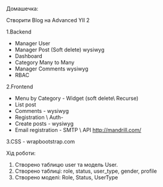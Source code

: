 Домашечка:

Створити Blog на Advanced YII 2

1.Backend
-	Manager User
-	Manager Post	(Soft delete) 	wysiwyg
-	Dashboard
-	Category	Many to Many
-	Manager Comments		wysiwyg
-	RBAC

2.Frontend
-	Menu by Category   -	 Widget	 (soft delete\ Recurse)
-	List post
-	Comments	       -    wysiwyg
-	Registration \ Auth-
-	Create posts	   -    wysiwyg
-	Email registration -	SMTP \ API	http://mandrill.com/

3.CSS                  -    wrapbootstrap.com


Хід роботи:

1. Створено таблицю user та модель User.
2. Створено таблиці: role, status, user_type, gender, profile
3. Створено моделі: Role, Status, UserType
